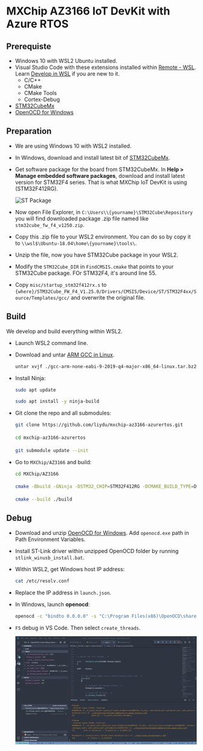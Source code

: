 # MXChip AZ3166 IoT DevKit with Azure RTOS

## Prerequiste

* Windows 10 with WSL2 Ubuntu installed.
* Visual Studio Code with these extensions installed within [Remote - WSL](https://marketplace.visualstudio.com/items?itemName=ms-vscode-remote.remote-wsl). Learn [Develop in WSL](https://code.visualstudio.com/docs/remote/wsl) if you are new to it.
    * C/C++
    * CMake
    * CMake Tools
    * Cortex-Debug
* [STM32CubeMx](https://www.st.com/en/development-tools/stm32cubemx.html)
* [OpenOCD for Windows](https://gnutoolchains.com/arm-eabi/openocd/)

## Preparation

* We are using Windows 10 with WSL2 installed.

* In Windows, download and install latest bit of [STM32CubeMx](https://www.st.com/en/development-tools/stm32cubemx.html).

* Get software package for the board from STM32CubeMx. In **Help > Manage embedded software packages**, download and install latest version for STM32F4 series. That is what MXChip IoT DevKit is using (STM32F412RG).

    ![ST Package](./st-packages.png)

* Now open File Explorer, in `C:\Users\\{yourname}\STM32Cube\Repository` you will find downloaded package .zip file named like `stm32cube_fw_f4_v1250.zip`.

* Copy this .zip file to your WSL2 environment. You can do so by copy it to `\\wsl$\Ubuntu-18.04\home\{yourname}\tools\`.

* Unzip the file, now you have STM32Cube package in your WSL2.

* Modify the `STM32Cube_DIR` in `FindCMSIS.cmake` that points to your STM32Cube package. FOr STM32F4, it's around line 55.

* Copy `misc/startup_stm32f412rx.s` to `{where}/STM32Cube_FW_F4_V1.25.0/Drivers/CMSIS/Device/ST/STM32F4xx/Source/Templates/gcc/` and overwrite the original file.

## Build

We develop and build everything within WSL2.

* Launch WSL2 command line.

* Download and untar [ARM GCC in Linux](https://developer.arm.com/tools-and-software/open-source-software/developer-tools/gnu-toolchain/gnu-rm/downloads).

    ```bash
    untar xvjf ./gcc-arm-none-eabi-9-2019-q4-major-x86_64-linux.tar.bz2 ~/tools/.
    ```

* Install Ninja:

    ```bash
    sudo apt update
    ```

    ```bash
    sudo apt install -y ninja-build

* Git clone the repo and all submodules:

    ```bash
    git clone https://github.com/liydu/mxchip-az3166-azurertos.git

    cd mxchip-az3166-azurertos

    git submodule update --init
    ```

* Go to `MXChip/AZ3166` and build:

  ```bash
  cd MXChip/AZ3166

  cmake -Bbuild -GNinja -DSTM32_CHIP=STM32F412RG -DCMAKE_BUILD_TYPE=Debug -DTOOLCHAIN_PREFIX=/home/liydu/tools/gcc-arm-none-eabi-9-2019-q4-major

  cmake --build ./build
  ```

## Debug

* Download and unzip [OpenOCD for Windows](https://gnutoolchains.com/arm-eabi/openocd/). Add `openocd.exe` path in Path Environment Variables.

* Install ST-Link driver within unzipped OpenOCD folder by running `stlink_winusb_install.bat`.

* Within WSL2, get Windows host IP address:

    ```bash
    cat /etc/resolv.conf
    ```

* Replace the IP address in `launch.json`.

* In Windows, launch **openocd**:

    ```cmd
    openocd -c "bindto 0.0.0.0" -s "C:\Program Files(x86)\OpenOCD\share\openocd\scripts" -f interface/stlink.cfg -f target/stm32f4x.cfg
    ```

* `F5` debug in VS Code. Then select `create_threads`.

    ![Debugging](./image/debugging.png)